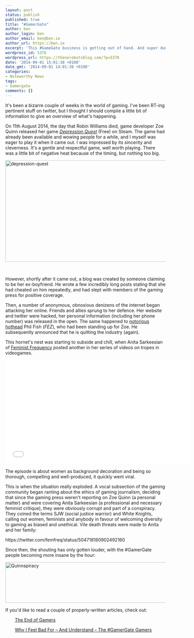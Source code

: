 ```yaml
---
layout: post
status: publish
published: true
title: "#GamerGate"
author: ben
author_login: ben
author_email: ben@ben.ie
author_url: https://ben.ie
excerpt: 'This #GameGate business is getting out of hand. And super dumb,'
wordpress_id: 5376
wordpress_url: https://thenorobotsblog.com/?p=5376
date: '2014-09-01 15:01:38 +0100'
date_gmt: '2014-09-01 14:01:38 +0100'
categories:
- Noteworthy News
tags:
- Gamergate
comments: []
---
```

<p>It's been a bizarre couple of weeks in the world of gaming. I've been RT-ing pertinent stuff on twitter, but I thought I should compile a little bit of information to give an overview of what's happening.</p>
<p>On 11th August 2014, the day that Robin Williams died, game developer Zoe Quinn released her game <em><a href="https://https://store.steampowered.com/app/270170/" target="_blank">Depression Quest</a> </em>(Free) on Steam. The game had already been available and wowing people for a while, and I myself was eager to play it when it came out. I was impressed by its sincerity and cleverness. It's a gentle and respectful game, well worth playing. There was a little bit of negative heat because of the timing, but nothing too big.</p>
<p><img class="size-large wp-image-5378 aligncenter" src="assets/uploads/norobots/uploads/2014/09/depression-quest.png" alt="depression-quest" width="580" height="318" /></p>
<p>&nbsp;</p>
<p>However, shortly after it came out, a blog was created by someone claiming to be her ex-boyfriend. He wrote a few incredibly long posts stating that she had cheated on him repeatedly, and had slept with members of the gaming press for positive coverage.</p>
<p>Then, a number of anonymous, obnoxious denizens of the internet began attacking her online. Friends and allies sprung to her defence. Her website and twitter were hacked, her personal information (including her phone number) was released in the open. The same happened to <a href="https://www.youtube.com/watch?v=5KPEQyulSHs" target="_blank">notorious hothead</a> Phil Fish (<em>FEZ</em>), who had been standing up for Zoe. He subsequently announced that he is quitting the industry (again).</p>
<p>This hornet's nest was starting to subside and chill, when Anita Sarkeesian of <a href="https://www.feministfrequency.com" target="_blank">Feminist Frequency</a> posted another in her series of videos on tropes in videogames.</p>
<p><iframe src="//www.youtube.com/embed/4ZPSrwedvsg?rel=0" width="580" height="326" frameborder="0" allowfullscreen="allowfullscreen"></iframe></p>
<p>The episode is about women as background decoration and being so thorough, compelling and well-produced, it quickly went viral.</p>
<p>This is when the situation really exploded. A vocal subsection of the gaming community began ranting about the ethics of gaming journalism, deciding that since the gaming press weren't reporting on Zoe Quinn (a personal matter) and were covering Anita Sarkeesian (a professional and necessary feminist critique), they were obviously corrupt and part of a conspiracy. They coined the terms SJW (social justice warrior) and White Knights, calling out women, feminists and anybody in favour of welcoming diversity to gaming as biased and unethical. Vile death threats were made to Anita and her family:</p>
<p>https://twitter.com/femfreq/status/504718160902492160</p>
<p style="text-align: left;">Since then, the shouting has only gotten louder, with the #GamerGate people becoming more insane by the hour:</p>
<p style="text-align: left;"><img class="alignnone size-large wp-image-5379" src="assets/uploads/norobots/uploads/2014/09/E8KfMNU.png" alt="Quinnspiracy" width="580" height="127" /></p>
<p style="text-align: left;">If you'd like to read a couple of properly-written articles, check out:</p>
<p style="padding-left: 30px; text-align: left;"><a href="https://dangolding.tumblr.com" target="_blank">The End of Gamers</a></p>
<p style="padding-left: 30px; text-align: left;"><a href="https://badassdigest.com/2014/08/31/why-i-feel-bad-for-and-understand-the-angry-gamergate-gamers/" target="_blank">Why I Feel Bad For – And Understand – The #GamerGate Gamers</a></p>

